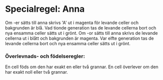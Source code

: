 ﻿# Specialregel: Anna
 Om -er sätts till anna skrivs 'A' ut i magenta för levande celler och bakgrunden är blå.
 Vad tionde generation tas de levande cellerna bort och nya ensamma celler sätts ut i grönt.
 Om -or sätts till anna skrivs de levande cellerna ut i blått och bakgrunden är magenta.
 Var elfte generation tas de levande cellerna bort och nya ensamma celler sätts ut i grönt.


### Överlevnads- och födelseregler:
En cell föds om den har exakt en eller två grannar.
En cell överlever om den har exakt noll eller två grannar.